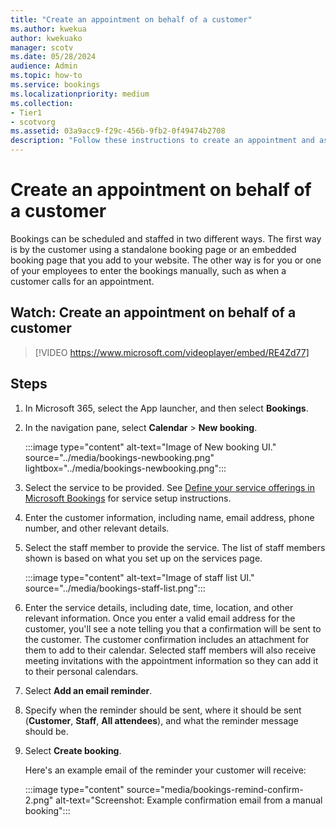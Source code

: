```yaml
---
title: "Create an appointment on behalf of a customer"
ms.author: kwekua
author: kwekuako
manager: scotv
ms.date: 05/28/2024
audience: Admin
ms.topic: how-to
ms.service: bookings
ms.localizationpriority: medium
ms.collection:
- Tier1
- scotvorg
ms.assetid: 03a9acc9-f29c-456b-9fb2-0f49474b2708
description: "Follow these instructions to create an appointment and assign an employee."
---
```


# Create an appointment on behalf of a customer

Bookings can be scheduled and staffed in two different ways. The first way is by the customer using a standalone booking page or an embedded booking page that you add to your website. The other way is for you or one of your employees to enter the bookings manually, such as when a customer calls for an appointment.

## Watch: Create an appointment on behalf of a customer

> [!VIDEO https://www.microsoft.com/videoplayer/embed/RE4Zd77]

## Steps

1. In Microsoft 365, select the App launcher, and then select **Bookings**.

1. In the navigation pane, select **Calendar** \> **New booking**.

   :::image type="content" alt-text="Image of New booking UI." source="../media/bookings-newbooking.png" lightbox="../media/bookings-newbooking.png":::

1. Select the service to be provided. See [Define your service offerings in Microsoft Bookings](define-service-offerings.md) for service setup instructions.

1. Enter the customer information, including name, email address, phone number, and other relevant details.

1. Select the staff member to provide the service. The list of staff members shown is based on what you set up on the services page.

   :::image type="content" alt-text="Image of staff list UI." source="../media/bookings-staff-list.png":::

1. Enter the service details, including date, time, location, and other relevant information. Once you enter a valid email address for the customer, you'll see a note telling you that a confirmation will be sent to the customer. The customer confirmation includes an attachment for them to add to their calendar. Selected staff members will also receive meeting invitations with the appointment information so they can add it to their personal calendars.

1. Select **Add an email reminder**.

1. Specify when the reminder should be sent, where it should be sent (**Customer**, **Staff**, **All attendees**), and what the reminder message should be.

1. Select **Create booking**.

   Here's an example email of the reminder your customer will receive:

   :::image type="content" source="media/bookings-remind-confirm-2.png" alt-text="Screenshot: Example confirmation email from a manual booking":::
